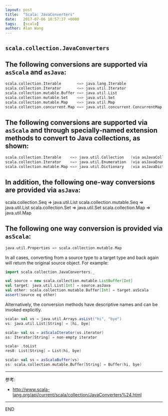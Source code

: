 ```yaml
---
layout: post
title:  "Scala: JavaConverters"
date:   2017-07-06 10:57:37 +0000
tags:   [scala]
author: Alan Wang
---
```

## `scala.collection.JavaConverters`

## The following conversions are supported via `asScala` and `asJava`:
```scala
scala.collection.Iterable       <=> java.lang.Iterable
scala.collection.Iterator       <=> java.util.Iterator
scala.collection.mutable.Buffer <=> java.util.List
scala.collection.mutable.Set    <=> java.util.Set
scala.collection.mutable.Map    <=> java.util.Map
scala.collection.concurrent.Map <=> java.util.concurrent.ConcurrentMap
```

## The following conversions are supported via `asScala` and through specially-named extension methods to convert to Java collections, as shown:
```scala
scala.collection.Iterable    <=> java.util.Collection   (via asJavaCollection)
scala.collection.Iterator    <=> java.util.Enumeration  (via asJavaEnumeration)
scala.collection.mutable.Map <=> java.util.Dictionary   (via asJavaDictionary)
```

## In addition, the following one-way conversions are provided via `asJava`:

scala.collection.Seq         => java.util.List
scala.collection.mutable.Seq => java.util.List
scala.collection.Set         => java.util.Set
scala.collection.Map         => java.util.Map

## The following one way conversion is provided via `asScala`:
```scala
java.util.Properties => scala.collection.mutable.Map
```

In all cases, converting from a source type to a target type and back again will return the original source object. For example:
```scala
import scala.collection.JavaConverters._

val source = new scala.collection.mutable.ListBuffer[Int]
val target: java.util.List[Int] = source.asJava
val other: scala.collection.mutable.Buffer[Int] = target.asScala
assert(source eq other)
```

Alternatively, the conversion methods have descriptive names and can be invoked explicitly.
```scala
scala> val vs = java.util.Arrays.asList("hi", "bye")
vs: java.util.List[String] = [hi, bye]

scala> val ss = asScalaIterator(vs.iterator)
ss: Iterator[String] = non-empty iterator

scala> .toList
res0: List[String] = List(hi, bye)

scala> val ss = asScalaBuffer(vs)
ss: scala.collection.mutable.Buffer[String] = Buffer(hi, bye)
```




---
参考:

- http://www.scala-lang.org/api/current/scala/collection/JavaConverters%24.html




---
END

